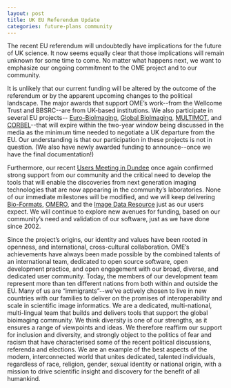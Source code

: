 ```yaml
---
layout: post
title: UK EU Referendum Update
categories: future-plans community
---
```


The recent EU referendum will undoubtedly have implications for the future of
UK science. It now seems equally clear that those implications will remain
unknown for some time to come. No matter what happens next, we want to
emphasize our ongoing commitment to the OME project and to our community.

It is unlikely that our current funding will be altered by the outcome of the
referendum or by the apparent upcoming changes to the political landscape. The
major awards that support OME’s work--from the Wellcome Trust and BBSRC--are
from UK-based institutions.  We also participate in several EU projects--
[Euro-BioImaging](http://www.eurobioimaging.eu/),
[Global BioImaging](http://www.eurobioimaging.eu/global-bioimaging),
[MULTIMOT](https://multimot.org/), and
[CORBEL](https://www.elixir-europe.org/about/eu-projects/corbel)--that will
expire within the two-year window being discussed in the media as the minimum
time needed to negotiate a UK departure from the EU. Our understanding is that
our participation in these projects is not in question. (We also have newly
awarded funding to announce--once we have the final documentation!)

Furthermore, our recent [Users Meeting in Dundee](http://www.openmicroscopy.org/site/community/minutes/meetings/11th-annual-users-meeting-2016)
once again confirmed strong support from our community and the critical need
to develop the tools that will enable the discoveries from next generation
imaging technologies that are now appearing in the community’s laboratories.
None of our immediate milestones will be modified, and we will keep delivering
[Bio-Formats](http://www.openmicroscopy.org/site/products/bio-formats),
[OMERO](https://www.openmicroscopy.org/site/products/omero), and the
[Image Data Resource](http://idr.openmicroscopy.org/) just as our users
expect. We will continue to explore new avenues for funding, based on our
community’s need and validation of our software, just as we have done since
2002.

Since the project’s origins, our identity and values have been rooted in
openness, and international, cross-cultural collaboration. OME’s achievements
have always been made possible by the combined talents of an international
team, dedicated to open source software, open development practice, and open
engagement with our broad, diverse, and dedicated user community. Today, the
members of our development team represent more than ten different nations from
both within and outside the EU. Many of us are “immigrants”--we’ve actively
chosen to live in new countries with our families to deliver on the promises
of interoperability and scale in scientific image informatics. We are a
dedicated, multi-national, multi-lingual team that builds and delivers tools
that support the global bioimaging community. We think diversity is one of our
strengths, as it ensures a range of viewpoints and ideas. We therefore
reaffirm our support for inclusion and diversity, and strongly object to the
politics of fear and racism that have characterised some of the recent
political discussions, referenda and elections. We are an example of the best
aspects of the modern, interconnected world that unites dedicated, talented
individuals, regardless of race, religion, gender, sexual identity or national
origin, with a mission to drive scientific insight and discovery for the
benefit of all humankind.
